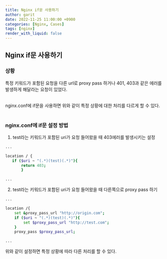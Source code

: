 ```yaml
---
title: Nginx if문 사용하기
author: garit
date: 2022-11-25 11:00:00 +0900
categories: [Nginx, Cases]
tags: [nginx]
render_with_liquid: false
---
```


## Nginx if문 사용하기

### 상황

특정 키워드가 포함된 요청을 다른 url로 proxy pass 하거나 401, 403과 같은 에러를 발생하게 해달라는 요청이 있었다.  
<br/>

nginx.conf에 if문을 사용하면 위와 같이 특정 상황에 대한 처리를 다르게 할 수 있다.  
<br/>
 

### nginx.conf에 if문 설정 방법

1. test라는 키워드가 포함된 uri가 요청 들어왔을 때 403에러를 발생시키는 설정

```bash
...

location / {
   if ($uri ~ "(.*)(test)(.*)"){
       return 403;
	   }

...
```

2. test라는 키워드가 포함된 uri가 요청 들어왔을 때 다른쪽으로 proxy pass 하기

```bash
...

location /{
    set &proxy_pass_url "http://origin.com";
	if ($uri ~ "(.*)(test)(.*)"){
	    set $proxy_pass_url "http://test.com";
	}
	proxy_pass $proxy_pass_url;

...
```

위와 같이 설정하면 특정 상황에 따라 다른 처리를 할 수 있다.  
<br/>



